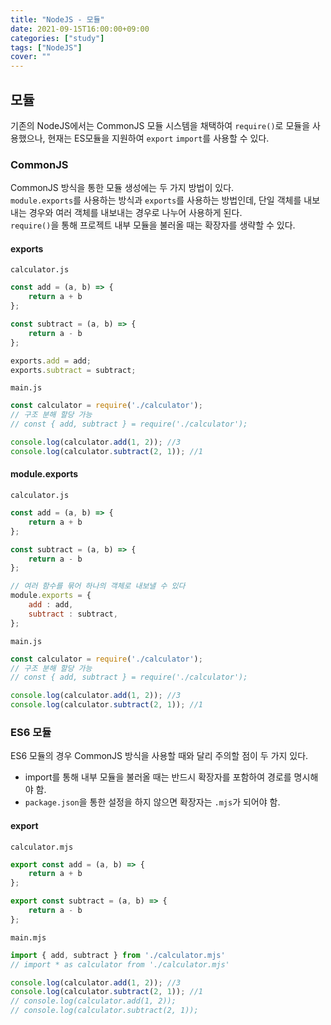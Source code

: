 ```yaml
---
title: "NodeJS - 모듈"
date: 2021-09-15T16:00:00+09:00
categories: ["study"]
tags: ["NodeJS"]
cover: ""
---
```

## 모듈
기존의 NodeJS에서는 CommonJS 모듈 시스템을 채택하여 `require()`로 모듈을 사용했으나,
현재는 ES모듈을 지원하여 `export` `import`를 사용할 수 있다.

### CommonJS
CommonJS 방식을 통한 모듈 생성에는 두 가지 방법이 있다.<br>
`module.exports`를 사용하는 방식과 `exports`를 사용하는 방법인데, 단일 객체를 내보내는 경우와 여러 객체를 내보내는 경우로 나누어 사용하게 된다.<br>
`require()`을 통해 프로젝트 내부 모듈을 불러올 때는 확장자를 생략할 수 있다.

#### exports
`calculator.js`
```js
const add = (a, b) => {
    return a + b
};

const subtract = (a, b) => {
    return a - b
};

exports.add = add;
exports.subtract = subtract;
```

`main.js`
```js
const calculator = require('./calculator');
// 구조 분해 할당 가능
// const { add, subtract } = require('./calculator'); 

console.log(calculator.add(1, 2)); //3
console.log(calculator.subtract(2, 1)); //1
```

#### module.exports
`calculator.js`
```js
const add = (a, b) => {
    return a + b
};

const subtract = (a, b) => {
    return a - b
};

// 여러 함수를 묶어 하나의 객체로 내보낼 수 있다
module.exports = {
    add : add,
    subtract : subtract,
};
```

`main.js`
```js
const calculator = require('./calculator');
// 구조 분해 할당 가능
// const { add, subtract } = require('./calculator'); 

console.log(calculator.add(1, 2)); //3
console.log(calculator.subtract(2, 1)); //1
```

### ES6 모듈
ES6 모듈의 경우 CommonJS 방식을 사용할 때와 달리 주의할 점이 두 가지 있다.<br>
- import를 통해 내부 모듈을 불러올 때는 반드시 확장자를 포함하여 경로를 명시해야 함.
- `package.json`을 통한 설정을 하지 않으면 확장자는 `.mjs`가 되어야 함.

#### export
`calculator.mjs`
```js
export const add = (a, b) => {
    return a + b
};

export const subtract = (a, b) => {
    return a - b
};
```

`main.mjs`
```js
import { add, subtract } from './calculator.mjs'
// import * as calculator from './calculator.mjs'

console.log(calculator.add(1, 2)); //3
console.log(calculator.subtract(2, 1)); //1
// console.log(calculator.add(1, 2));
// console.log(calculator.subtract(2, 1));
```
